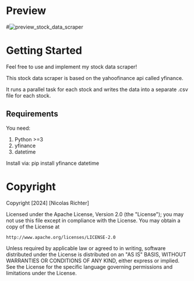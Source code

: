 # Preview

#![preview_stock_data_scraper](https://github.com/niggonator/Realtime-stock-data-scraper/assets/167204297/7a9bdb57-39ea-470a-acf2-e283f279a5dd)

# Getting Started
Feel free to use and implement my stock data scraper!

This stock data scraper is based on the yahoofinance api called yfinance.

It runs a parallel task for each stock and writes the data into a separate .csv file for each stock.

## Requirements
You need:
1. Python >=3
2. yfinance
4. datetime


Install via: pip install yfinance datetime

# Copyright

Copyright [2024] [Nicolas Richter]

Licensed under the Apache License, Version 2.0 (the "License");
you may not use this file except in compliance with the License.
You may obtain a copy of the License at

    http://www.apache.org/licenses/LICENSE-2.0

Unless required by applicable law or agreed to in writing, software
distributed under the License is distributed on an "AS IS" BASIS,
WITHOUT WARRANTIES OR CONDITIONS OF ANY KIND, either express or implied.
See the License for the specific language governing permissions and
limitations under the License.
